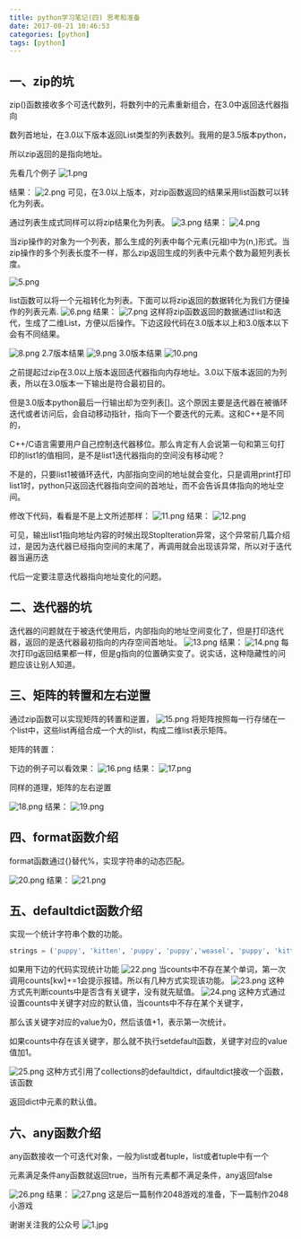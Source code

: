 ```yaml
---
title: python学习笔记(四) 思考和准备
date: 2017-08-21 10:46:53
categories: [python]
tags: [python]
---
```

## 一、zip的坑

zip()函数接收多个可迭代数列，将数列中的元素重新组合，在3.0中返回迭代器指向

数列首地址，在3.0以下版本返回List类型的列表数列。我用的是3.5版本python，

所以zip返回的是指向地址。

先看几个例子
![1.png](1.png)
<!--more-->
结果：
![2.png](2.png)
可见，在3.0以上版本，对zip函数返回的结果采用list函数可以转化为列表。

通过列表生成式同样可以将zip结果化为列表。
![3.png](3.png)
结果：
![4.png](4.png)

当zip操作的对象为一个列表，那么生成的列表中每个元素(元祖)中为(n,)形式。当zip操作的多个列表长度不一样，那么zip返回生成的列表中元素个数为最短列表长度。

![5.png](5.png)

list函数可以将一个元祖转化为列表。下面可以将zip返回的数据转化为我们方便操作的列表元素.
![6.png](6.png)
结果：
![7.png](7.png)
这样将zip函数返回的数据通过list和迭代，生成了二维List，方便以后操作。下边这段代码在3.0版本以上和3.0版本以下会有不同结果。

![8.png](8.png)
2.7版本结果
![9.png](9.png)
3.0版本结果
![10.png](10.png)

之前提起过zip在3.0以上版本返回迭代器指向内存地址。3.0以下版本返回的为列表，所以在3.0版本一下输出是符合最初目的。

但是3.0版本python最后一行输出却为空列表[]。这个原因主要是迭代器在被循环迭代或者访问后，会自动移动指针，指向下一个要迭代的元素。这和C++是不同的，

C++/C语言需要用户自己控制迭代器移位。那么肯定有人会说第一句和第三句打印的list1的值相同，是不是list1迭代器指向的空间没有移动呢？

不是的，只要list1被循环迭代，内部指向空间的地址就会变化，只是调用print打印list1时，python只返回迭代器指向空间的首地址，而不会告诉具体指向的地址空间。

修改下代码，看看是不是上文所述那样：
![11.png](11.png)
结果：
![12.png](12.png)

可见，输出list1指向地址内容的时候出现StopIteration异常，这个异常前几篇介绍过，是因为迭代器已经指向空间的末尾了，再调用就会出现该异常，所以对于迭代器当遍历迭

代后一定要注意迭代器指向地址变化的问题。

## 二、迭代器的坑

迭代器的问题就在于被迭代使用后，内部指向的地址空间变化了，但是打印迭代器，返回的是迭代器最初指向的内存空间首地址。
![13.png](13.png)
结果：
![14.png](14.png)
每次打印g返回结果都一样，但是g指向的位置确实变了。说实话，这种隐藏性的问题应该让别人知道。

## 三、矩阵的转置和左右逆置

通过zip函数可以实现矩阵的转置和逆置，
![15.png](15.png)
将矩阵按照每一行存储在一个list中，这些list再组合成一个大的list，构成二维list表示矩阵。

矩阵的转置：

下边的例子可以看效果：
![16.png](16.png)
结果：
![17.png](17.png)

同样的道理，矩阵的左右逆置

![18.png](18.png)
结果：
![19.png](19.png)

## 四、format函数介绍

format函数通过{}替代%，实现字符串的动态匹配。

![20.png](20.png)
结果：
![21.png](21.png)

## 五、defaultdict函数介绍

实现一个统计字符串个数的功能。
``` python
strings = ('puppy', 'kitten', 'puppy', 'puppy','weasel', 'puppy', 'kitten', 'puppy')
```
如果用下边的代码实现统计功能
![22.png](22.png)
当counts中不存在某个单词，第一次调用counts[kw]+=1会提示报错。所以有几种方式实现该功能。
![23.png](23.png)
这种方式先判断counts中是否含有关键字，没有就先赋值。
![24.png](24.png)
这种方式通过设置counts中关键字对应的默认值，当counts中不存在某个关键字，

那么该关键字对应的value为0，然后该值+1，表示第一次统计。

如果counts中存在该关键字，那么就不执行setdefault函数，关键字对应的value值加1。

![25.png](25.png)
这种方式引用了collections的defaultdict，difaultdict接收一个函数，该函数

返回dict中元素的默认值。

## 六、any函数介绍

any函数接收一个可迭代对象，一般为list或者tuple，list或者tuple中有一个

元素满足条件any函数就返回true，当所有元素都不满足条件，any返回false

![26.png](26.png)
结果：
![27.png](27.png)
这是后一篇制作2048游戏的准备，下一篇制作2048小游戏

谢谢关注我的公众号
![1.jpg](1.jpg)
